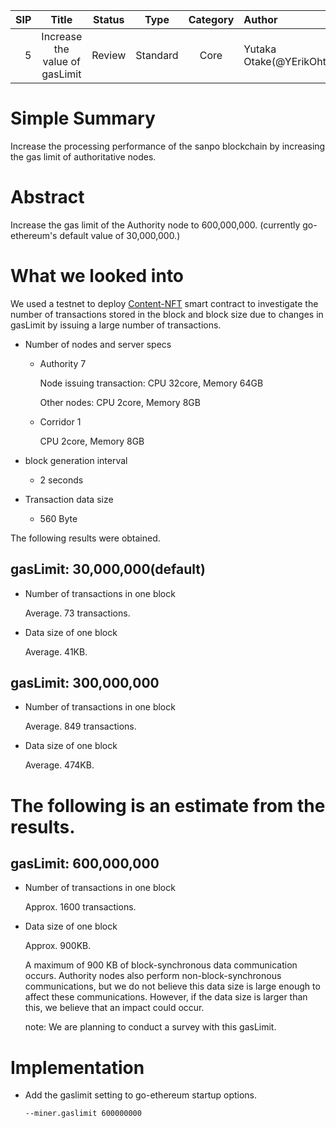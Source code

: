   |SIP|Title|Status|Type|Category|Author|Created|
  |--:|:--:|:--:|:--:|:--:|:--|:--:|
  |5|Increase the value of gasLimit|Review|Standard|Core|Yutaka Otake(@YErikOhtake)|2023-10-05|

# Simple Summary
Increase the processing performance of the sanpo blockchain by increasing the gas limit of authoritative nodes.

# Abstract
Increase the gas limit of the Authority node to 600,000,000. (currently go-ethereum's default value of 30,000,000.)

# What we looked into
We used a testnet to deploy [Content-NFT](https://github.com/sanpo-blockchain/Content-NFT/) smart contract to investigate the number of transactions stored in the block and block size due to changes in gasLimit by issuing a large number of transactions.

- Number of nodes and server specs
  - Authority 7
    
    Node issuing transaction: CPU 32core, Memory 64GB

    Other nodes: CPU 2core, Memory 8GB
  - Corridor 1
    
    CPU 2core, Memory 8GB

- block generation interval
  - 2 seconds 

- Transaction data size
  - 560 Byte

The following results were obtained.

## gasLimit: 30,000,000(default) 
- Number of transactions in one block

  Average. 73 transactions.
  
- Data size of one block

  Average. 41KB.

## gasLimit: 300,000,000
- Number of transactions in one block

  Average. 849 transactions.

- Data size of one block

  Average. 474KB.

# The following is an estimate from the results.

## gasLimit: 600,000,000

- Number of transactions in one block

  Approx. 1600 transactions.

- Data size of one block

  Approx. 900KB.

  A maximum of 900 KB of block-synchronous data communication occurs.
  Authority nodes also perform non-block-synchronous communications, but we do not believe this data size is large enough to affect these communications. However, if the data size is larger than this, we believe that an impact could occur.

  note: We are planning to conduct a survey with this gasLimit.  
  
# Implementation
- Add the gaslimit setting to go-ethereum startup options.
  
  ```--miner.gaslimit 600000000```
